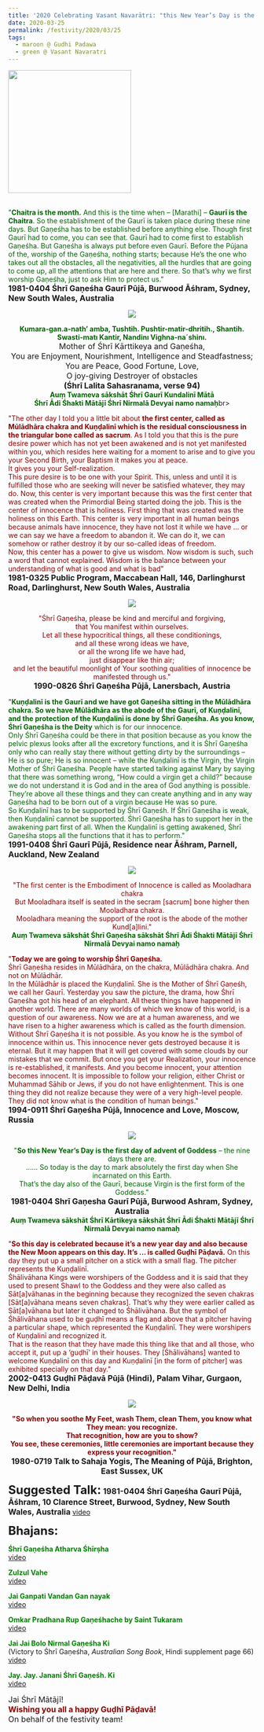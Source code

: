 ```yaml
---
title: '2020 Celebrating Vasant Navarātri: "this New Year’s Day is the first day of advent of Goddess" '
date: 2020-03-25
permalink: /festivity/2020/03/25
tags:
  - maroon @ Gudhi Padawa
  - green @ Vasant Navaratri
---
```


<div style="text-align: left"><img src="/images/image00.png" width="250" /></div><br>

<p>
<font color="DarkGreen">"<b>Chaitra is the month.</b> And this is the time when – [Marathi] – <b>Gaurī is the Chaitra</b>. So the establishment of the Gaurī is taken place during these nine days. But Gaṇeśha has to  be established before anything else. Though first Gaurī had to come, you can see that. Gaurī had to come first to establish Gaṇeśha. But Gaṇeśha is always put before even Gaurī. Before the Pūjana of the, worship of the Gaṇeśha, nothing starts; because He’s the one who takes out all the obstacles, all the negativities, all the hurdles that are going to come up, all the attentions that are here and there. So that’s why we first worship Gaṇeśha, just to ask Him to protect us."</font><br>
<font size="+0"><b>1981-0404 Śhrī Gaṇeśha Gaurī Pūjā, Burwood Āśhram, Sydney, New South Wales, Australia</b></font>
</p>

<div style="text-align: center"><img src="/images/image346.png" /></div>

<p style="text-align:center;">
<font color="DarkGreen"><b>Kumara-gan.a-nath’ amba, Tushtih. Pushtir-matir-dhritih., Shantih.<br>
Swasti-matı  Kantir, Nandinı Vighna-na´shinı.</b></font><br>
<font size="+0">Mother of Śhrī Kārttikeya and Gaṇeśha,<br>
You are Enjoyment, Nourishment, Intelligence and Steadfastness;<br> 
You are Peace, Good Fortune, Love,<br>
O joy-giving Destroyer of obstacles<br>
<b>(Śhrī Lalita Sahasranama, verse 94)</b></font><br>
<font color="DarkGreen"><b>Auṃ Twameva sākshāt Śhrī Gaurī Kundalinī Mātā <br>
Śhrī Ādi Śhakti Mātājī Śhrī Nirmalā Devyai namo namaḥ</b></font>br>
</p>

<p>
<font color="DarkRed">"The other day I told you a little bit about <b>the first center, called as Mūlādhāra chakra and Kuṇḍalinī which is the residual consciousness in the triangular bone called as sacrum</b>. As I told you that this is the pure desire power which has not yet been awakened and is not yet manifested within you, which resides here waiting for a moment to arise and to give you your Second Birth, your Baptism it makes you at peace.<br>
It gives you your Self-realization.<br>
This pure desire is to be one with your Spirit. This, unless and until it is fulfilled those who are seeking will never be satisfied whatever, they may do. Now, this center is very important because this was the first center that was created when the Primordial Being started doing the job. This is the center of innocence that is holiness. First thing that was created was the holiness on this Earth. This center is very important in all human beings because animals have innocence, they have not lost it while we have ... or we can say we have a freedom to abandon it. We can do it, we can somehow or rather destroy it by our so-called ideas of freedom.<br>
Now, this center has a power to give us wisdom. Now wisdom is such, such a word that cannot explained. Wisdom is the balance between your understanding of what is good and what is bad"</font><br>
<font size="+0"><b>1981-0325 Public Program, Maccabean Hall, 146, Darlinghurst Road, Darlinghurst,  New South Wales, Australia</b></font>
</p>

<div style="text-align: center"><img src="https://pub-1e517d8c73a64c9c82977d676b1fff72.r2.dev/image347.png" /></div>

<p style="text-align:center;">
<font color="DarkRed">"Śhrī Gaṇeśha, please be kind and merciful and forgiving,<br> 
that You manifest within ourselves.<br> 
Let all these hypocritical things, 
all these conditionings,<br>
and all these wrong ideas we have,<br>
or all the wrong life we have had,<br>
just disappear like thin air;<br>
and let the beautiful moonlight of Your soothing qualities of innocence be manifested through us."</font><br>
<font size="+0"><b>1990-0826 Śhrī Gaṇeśha Pūjā, Lanersbach, Austria</b></font>
</p>

<p>
<font color="DarkGreen">"<b>Kuṇḍalinī is the Gaurī and we have got Gaṇeśha sitting in the Mūlādhāra chakra. So we have Mūlādhāra as the abode of the Gaurī, of Kuṇḍalinī, and the protection of the Kuṇḍalinī is done by Śhrī Gaṇeśha. As you know, Śhrī Gaṇeśha is the Deity</b> which is for our innocence.<br>
Only Śhrī Gaṇeśha could be there in that position because as you know the pelvic plexus looks after all the excretory functions, and it is Śhrī Gaṇeśha only who can really stay there without getting dirty by the surroundings – He is so pure; He is so innocent – while the Kuṇḍalinī is the Virgin, the Virgin Mother of Śhrī Gaṇeśha. People have started talking against Mary by saying that there was something wrong, “How could a virgin get a child?” because we do not understand it is God and in the area of God anything is possible. They’re above all these things and they can create anything and in any way Gaṇeśha had to be born out of a virgin because He was so pure.<br>
So Kuṇḍalinī has to be supported by Śhrī Gaṇeśh. If Śhrī Gaṇeśha is weak, then Kuṇḍalinī cannot be supported. Śhrī Gaṇeśha has to support her in the awakening part first of all. When the Kuṇḍalinī is getting awakened, Śhrī Gaṇeśha stops all the functions that it has to perform."</font><br>
<font size="+0"><b>1991-0408 Śhrī Gaurī Pūjā, Residence near Āśhram, Parnell, Auckland, New Zealand</b></font>
</p>

<div style="text-align: center"><img src="/images/image348.png" /></div>

<p style="text-align:center;">
<font color="DarkRed">"The first center is the Embodiment of Innocence is called as Mooladhara chakra<br> 
But Mooladhara itself is seated in the secram [sacrum] bone higher then Mooladhara chakra.<br> 
Mooladhara meaning the support of the root is the abode of the mother Kund[a]lini."</font><br>
<font size="+0"><b></b></font>
<font color="DarkGreen"><b>Auṃ Twameva sākshāt Śhrī Gaṇeśha sākshāt Śhrī Ādi Śhakti Mātājī Śhrī Nirmalā Devyai namo namaḥ</b></font>
</p>

<p>
<font color="DarkRed">"<b>Today we are going to worship Śhrī Gaṇeśha.</b><br>
Śhrī Gaṇeśha resides in Mūlādhāra, on the chakra, Mūlādhāra chakra. And not on Mūlādhār.<br>
In the Mūlādhār is placed the Kuṇḍalinī. She is the Mother of Śhrī Gaṇeśh, we call her Gaurī. Yesterday you saw the picture, the drama, how Śhrī Gaṇeśha got his head of an elephant. All these things have happened in another world. There are many worlds of which we know of this world, is a question of our awareness. Now we are at a human awareness, and we have risen to a higher awareness which is called as the fourth dimension. Without Śhrī Gaṇeśha it is not possible. As you know he is the symbol of innocence within us. This innocence never gets destroyed because it is eternal. But it may happen that it will get covered with some clouds by our mistakes that we commit. But once you get your Realization, your innocence is re-established, it manifests. And you become innocent, your attention becomes innocent. It is impossible to follow your religion, either Christ or Muhammad Sāhib or Jews, if you do not have enlightenment. This is one thing they did not realize because they were of a very high-level people. They did not know what is the condition of human beings."</font><br>
<font size="+0"><b>1994-0911 Śhrī Gaṇeśha Pūjā, Innocence and Love, Moscow, Russia
</b></font>
</p>

<div style="text-align: center"><img src="https://pub-1e517d8c73a64c9c82977d676b1fff72.r2.dev/image349.png" /></div>

<p style="text-align:center;">
<font color="DarkGreen">"<b>So this New Year’s Day is the first day of advent of Goddess</b> – the nine days there are. <br>
...... So today is the day to mark absolutely the first day when She incarnated on this Earth.<br>
That’s the day also of the Gaurī, because Virgin is the first form of the Goddess."</font><br>
<font size="+0"><b>1981-0404 Shrī Gaṇesha Gaurī Pūjā, Burwood Ashram, Sydney, Australia</b></font><br>
<font color="DarkGreen"><b>Auṃ Twameva sākshāt Śhrī Kārtikeya sākshāt Śhrī Ādi Śhakti Mātājī Śhrī Nirmalā Devyai namo namaḥ</b></font>
</p>

<p>
<font color="DarkRed">"<b>So this day is celebrated because it’s a new year day and also because the New Moon appears on this day. It’s ... is called Guḍhī Pāḍavā.</b> On this day they put up a small pitcher on a stick with a small flag. The pitcher represents the Kuṇḍalinī.<br>
Śhālivāhana Kings were worshipers of the Goddess and it is said that they used to present Shawl to the Goddess and they were also called as Sāt[a]vāhanas in the beginning because they recognized the seven chakras [Sāt[a]vāhana means seven chakras]. That’s why they were earlier called as Sāt[a]vāhana but later it changed to Śhālivāhana. But the symbol of Śhālivāhana used to be guḍhī means a flag and above that a pitcher having a particular shape, which represented the Kuṇḍalinī. They were worshipers of Kuṇḍalinī and recognized it.<br>
That is the reason that they have made this thing like that and all those, who accept it, put up a ‘guḍhī’ in their houses. They [Śhālivāhans] wanted to welcome Kuṇḍalinī on this day and Kuṇḍalinī [in the form of pitcher] was exhibited specially on that day."</font><br>
<font size="+0"><b>2002-0413 Guḍhī Pāḍavā Pūjā (Hindi),  Palam Vihar, Gurgaon, New Delhi, India</b></font>
</p>

<div style="text-align: center"><img src="/images/image350.png" /></div>

<p style="text-align:center;">
<font color="DarkRed"><b>"So when you soothe My Feet, wash Them, clean Them, you know what They mean: you recognize.<br>
That recognition, how are you to show?<br>
You see, these ceremonies, little ceremonies are important because they express your recognition."</b></font><br>
<font size="+0"><b>1980-0719 Talk to Sahaja Yogis, The Meaning of Pūjā, Brighton, East Sussex, UK</b></font>
</p>

<font size="+2"><b>Suggested Talk:</b></font> 
<font size="+0"><b>1981-0404 Śhrī Gaṇeśha Gaurī Pūjā, Āśhram, 10 Clarence Street, Burwood, Sydney, New South Wales, Australia</b></font>
<a href="https://www.youtube.com/watch?time_continue=2&v=70yj67esWFo"> video</a><br>

<font size="+2"><b>Bhajans:</b></font>

<p>
<font color="green"><b>Śhrī Gaṇeśha Atharva Śhīrṣha</b></font><br>
<a href="https://seven-teams.github.io/Videos_Links.html"> video</a><br>
</p>

<p>
<font color="green"><b>Zulzul Vahe</b></font><br>
<a href="https://www.youtube.com/watch?v=TbbNsFKL07c">video</a>
</p>

<p>
<font color="green"><b>Jai Ganpati Vandan Gan nayak</b></font><br>
<a href="https://www.youtube.com/watch?v=UYUFjJDsD48">video</a>
</p>
 
<p>
<font color="green"><b>Omkar Pradhana Rup Gaṇeśhache by Saint Tukaram</b></font><br>
<a href="https://seven-teams.github.io/Videos_Links.html">video</a> 
</p>

<p>
<font color="green"><b>Jai Jai Bolo Nirmal Gaṇeśha Ki</b></font><br>
(Victory to Śhrī Gaṇeśha, <i>Australian Song Book</i>, Hindi supplement page 66)<br>
<a href="https://www.youtube.com/watch?v=9r2eVWLg4mo">video</a> 
</p>

<p>
<font color="green"><b>Jay. Jay. Janani Śhrī Gaṇeśh. Ki</b></font><br>
<a href="https://www.youtube.com/watch?v=osyZMyvmqfA">video</a> 
</p>

<p>
<font size="+0">Jai Śhrī Mātājī!<br>
<font color="DarkRed"><b>Wishing you all a happy Guḍhī Pāḍavā!</b></font><br>
On behalf of the festivity team!</font>
</p>